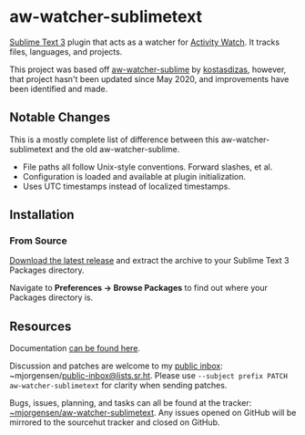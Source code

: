 # aw-watcher-sublimetext

[Sublime Text 3][st3] plugin that acts as a watcher for
[Activity Watch][activity-watch]. It tracks files, languages, and
projects.

[st3]:https://sublimetext.com
[activity-watch]:https://activitywatch.net/

This project was based off [aw-watcher-sublime][aw-watcher-sublime] by 
[kostasdizas][kostasdizas], however, that project hasn't been updated
since May 2020, and improvements have been identified and made.

[aw-watcher-sublime]:https://github.com/kostasdizas/aw-watcher-sublime
[kostasdizas]:https://github.com/kostasdizas

## Notable Changes

This is a mostly complete list of difference between this
aw-watcher-sublimetext and the old aw-watcher-sublime.

* File paths all follow Unix-style conventions. Forward slashes, et al.
* Configuration is loaded and available at plugin initialization.
* Uses UTC timestamps instead of localized timestamps. 

## Installation

### From Source

[Download the latest release][releases] and extract the archive to your
Sublime Text 3 Packages directory.

Navigate to **Preferences -> Browse Packages** to find out where your
Packages directory is.

[releases]:https://git.sr.ht/~mjorgensen/aw-watcher-sublimetext/refs

## Resources

Documentation [can be found here][man]. 

Discussion and patches are welcome to my [public inbox][public-inbox]:
~mjorgensen/public-inbox@lists.sr.ht. Please use `--subject prefix PATCH
aw-watcher-sublimetext` for clarity when sending patches.

Bugs, issues, planning, and tasks can all be found at the tracker: 
[~mjorgensen/aw-watcher-sublimetext][todo]. Any issues opened on GitHub
will be mirrored to the sourcehut tracker and closed on GitHub.

[man]:https://man.sr.ht/~mjorgensen/aw-watcher-sublimetext
[public-inbox]:https://lists.sr.ht/~mjorgensen/public-inbox
[todo]:https://todo.sr.ht/~mjorgensen/aw-watcher-sublimetext